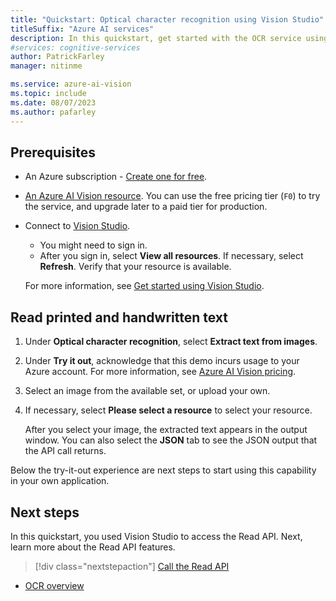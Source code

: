 ```yaml
---
title: "Quickstart: Optical character recognition using Vision Studio"
titleSuffix: "Azure AI services"
description: In this quickstart, get started with the OCR service using Vision Studio.
#services: cognitive-services
author: PatrickFarley
manager: nitinme

ms.service: azure-ai-vision
ms.topic: include
ms.date: 08/07/2023
ms.author: pafarley
---
```


## Prerequisites

- An Azure subscription - [Create one for free](https://azure.microsoft.com/free/cognitive-services/).
- [An Azure AI Vision resource](https://portal.azure.com/#create/Microsoft.CognitiveServicesComputerVision). You can use the free pricing tier (`F0`) to try the service, and upgrade later to a paid tier for production.
- Connect to [Vision Studio](https://portal.vision.cognitive.azure.com/).

  - You might need to sign in.
  - After you sign in, select **View all resources**. If necessary, select **Refresh**. Verify that your resource is available.

  For more information, see [Get started using Vision Studio](../overview-vision-studio.md#get-started-using-vision-studio).

## Read printed and handwritten text

1. Under **Optical character recognition**, select **Extract text from images**.
1. Under **Try it out**, acknowledge that this demo incurs usage to your Azure account. For more information, see [Azure AI Vision pricing](https://azure.microsoft.com/pricing/details/cognitive-services/computer-vision/).
1. Select an image from the available set, or upload your own.
1. If necessary, select **Please select a resource** to select your resource.

   After you select your image, the extracted text appears in the output window. You can also select the **JSON** tab to see the JSON output that the API call returns.

Below the try-it-out experience are next steps to start using this capability in your own application.

## Next steps

In this quickstart, you used Vision Studio to access the Read API. Next, learn more about the Read API features.

> [!div class="nextstepaction"]
> [Call the Read API](../how-to/call-read-api.md)

- [OCR overview](../overview-ocr.md)
